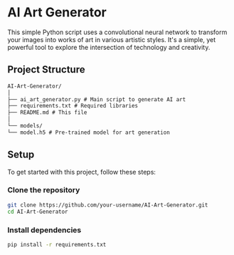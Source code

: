 # AI Art Generator

This simple Python script uses a convolutional neural network to transform your images into works of art in various artistic styles. It's a simple, yet powerful tool to explore the intersection of technology and creativity.

## Project Structure

```markdown
AI-Art-Generator/
│
├── ai_art_generator.py # Main script to generate AI art
├── requirements.txt # Required libraries
├── README.md # This file
│
└── models/
└── model.h5 # Pre-trained model for art generation
```

## Setup

To get started with this project, follow these steps:

### Clone the repository

```bash
git clone https://github.com/your-username/AI-Art-Generator.git
cd AI-Art-Generator
```

### Install dependencies
```bash
pip install -r requirements.txt
```
